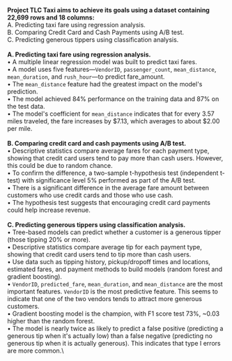 **Project TLC Taxi aims to achieve its goals using a dataset containing 22,699 rows and 18 columns:**\
A.	Predicting taxi fare using regression analysis.\
B.	Comparing Credit Card and Cash Payments using A/B test.\
C.	Predicting generous tippers using classification analysis.\
\
**A.	Predicting taxi fare using regression analysis.**\
•	A multiple linear regression model was built to predict taxi fares.\
•	A model uses five features—`VendorID`, `passenger_count`, `mean_distance`, `mean_duration`, and `rush_hour`—to predict fare_amount.\
•	The `mean_distance` feature had the greatest impact on the model's prediction.\
•	The model achieved 84% performance on the training data and 87% on the test data.\
•	The model's coefficient for `mean_distance` indicates that for every 3.57 miles traveled, the fare increases by $7.13, which averages to about $2.00 per mile.\
\
**B.	Comparing credit card and cash payments using A/B test.**\
•	Descriptive statistics compare average fares for each payment type, showing that credit card users tend to pay more than cash users. However, this could be due to random chance.\
•	To confirm the difference, a two-sample t-hypothesis test (independent t-test) with significance level 5% performed as part of the A/B test.\
•	There is a significant difference in the average fare amount between customers who use credit cards and those who use cash.\
•	The hypothesis test suggests that encouraging credit card payments could help increase revenue.\
\
**C.	Predicting generous tippers using classification analysis.**\
•	Tree-based models can predict whether a customer is a generous tipper (those tipping 20% or more).\
•	Descriptive statistics compare average tip for each payment type, showing that credit card users tend to tip more than cash users.\
•	Use data such as tipping history, pickup/dropoff times and locations, estimated fares, and payment methods to build models (random forest and gradient boosting).\
•	`VendorID`, `predicted_fare`, `mean_duration`, and `mean_distance` are the most important features. `VendorID` is the most predictive feature. This seems to indicate that one of the two vendors tends to attract more generous customers.\
•	Gradient boosting model is the champion, with F1 score test 73%, ~0.03 higher than the random forest.\
•	The model is nearly twice as likely to predict a false positive (predicting a generous tip when it's actually low) than a false negative (predicting no generous tip when it is actually generous). This indicates that type I errors are more common.\
